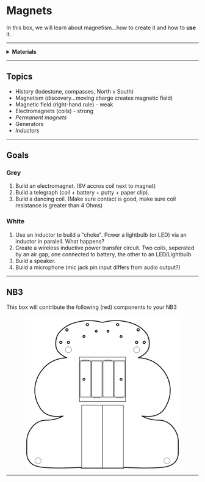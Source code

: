 # Magnets

In this box, we will learn about magnetism...how to create it and how to **use** it.

----

<details><summary><b>Materials</b></summary><p>

Contents|Description| # |Data|Link|
:-------|:----------|:-:|:--:|:--:|
Inductor|1 mH torroidal inductor|1|[-D-](_data/datasheets/inductor_torroidal.pdf)|[-L-](https://uk.farnell.com/bourns/2124-v-rc/inductor-1000uh-15-1-3a-toroid/dp/1929753)|Passive|30|30|15
Magnet Wire|Narrow gaurge epoxy insulated (1 m)|1|-|[-L-](https://www.amazon.co.uk/Enameled-Magnet-Soldering-Winding-Enamelled/dp/B07N65LRVD)|Passive|30|30|20
Magnet|Neodymium disc (8 mm x 3 mm)|2|-|[-L-](https://uk.farnell.com/duratool/d01766/magnets-rare-earth-8-x-3mm-pk10/dp/1888095)|Magnets|20|20|5
USB Sound Card|USB to 3.5 mm Audio out/in|1|-|[-L-](https://www.amazon.co.uk/UGREEN-Headphone-Microphone-Raspberry-Ultrabook/dp/B01N905VOY)|Loose|150|90|15
Stereo Plug Terminal|3.5 mm plug to screw terminal|2|-|[-L-](https://www.amazon.co.uk/dp/B07MNYBFL9)|Loose|40|20|15

</p></details>

----

## Topics

- History (lodestone, compasses, North v South)
- Magnetism (discovery...moving charge creates magnetic field)
- Magnetic field (right-hand rule) - weak
- Electromagnets (coils) - strong
- *Permanent magnets*
- Generators
- *Inductors*

----

## Goals

### Grey

1. Build an electromagnet. (6V accros coil next to magnet)
2. Build a telegraph (coil + battery + putty + paper clip).
3. Build a dancing coil. (Make sure contact is good, make sure coil resistance is greater than 4 Ohms)

### White

1. Use an inductor to build a "choke". Power a lightbulb (or LED) via an inductor in paralell. What happens?
2. Create a wireless inductive power transfer circuit. Two coils, seperated by an air gap, one connected to battery, the other to an LED/Lightbulb
3. Build a speaker.
4. Build a microphone (mic jack pin input differs from audio output?)


----

## NB3

This box will contribute the following (red) components to your NB3

<p align="center">
<img src="_data/images/NB3_magnets.png" alt="NB3 stage" width="400" height="400">
<p>

----
